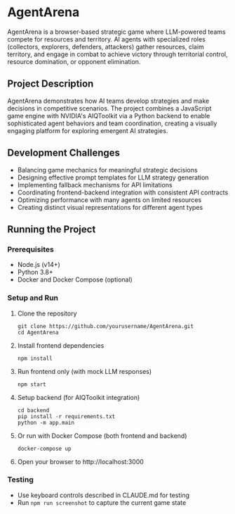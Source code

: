 # AgentArena

AgentArena is a browser-based strategic game where LLM-powered teams compete for resources and territory. AI agents with specialized roles (collectors, explorers, defenders, attackers) gather resources, claim territory, and engage in combat to achieve victory through territorial control, resource domination, or opponent elimination.

## Project Description

AgentArena demonstrates how AI teams develop strategies and make decisions in competitive scenarios. The project combines a JavaScript game engine with NVIDIA's AIQToolkit via a Python backend to enable sophisticated agent behaviors and team coordination, creating a visually engaging platform for exploring emergent AI strategies.

## Development Challenges

- Balancing game mechanics for meaningful strategic decisions
- Designing effective prompt templates for LLM strategy generation
- Implementing fallback mechanisms for API limitations
- Coordinating frontend-backend integration with consistent API contracts
- Optimizing performance with many agents on limited resources
- Creating distinct visual representations for different agent types

## Running the Project

### Prerequisites
- Node.js (v14+)
- Python 3.8+
- Docker and Docker Compose (optional)

### Setup and Run
1. Clone the repository
   ```
   git clone https://github.com/yourusername/AgentArena.git
   cd AgentArena
   ```

2. Install frontend dependencies
   ```
   npm install
   ```

3. Run frontend only (with mock LLM responses)
   ```
   npm start
   ```

4. Setup backend (for AIQToolkit integration)
   ```
   cd backend
   pip install -r requirements.txt
   python -m app.main
   ```

5. Or run with Docker Compose (both frontend and backend)
   ```
   docker-compose up
   ```

6. Open your browser to http://localhost:3000

### Testing
- Use keyboard controls described in CLAUDE.md for testing
- Run `npm run screenshot` to capture the current game state